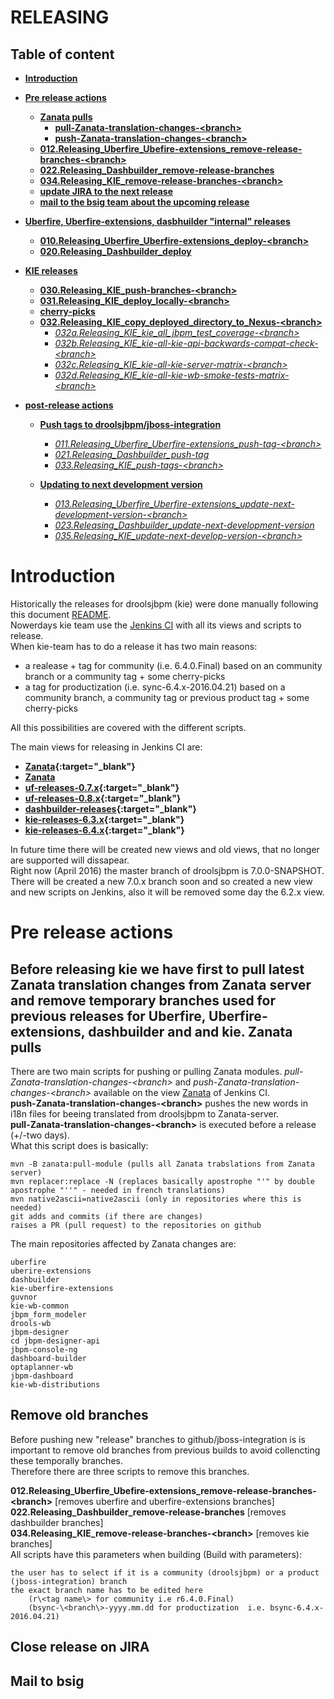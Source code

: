 RELEASING
=========
Table of content
----------------

* **[Introduction](#introduction)**
* **[Pre release actions](#pre-release-actions)**
    * **[Zanata pulls](#zanata-pulls)**
        * **[pull-Zanata-translation-changes-\<branch\>](#zanata-pulls)**
        * **[push-Zanata-translation-changes-\<branch\>](#zanata-pulls)**
    * **[012.Releasing_Uberfire_Ubefire-extensions_remove-release-branches-\<branch\>](#remove-old-branches)**
    * **[022.Releasing_Dashbuilder_remove-release-branches](#remove-old-branches)**
    * **[034.Releasing_KIE_remove-release-branches-\<branch\>](#remove-old-branches)**
    * **[update JIRA to the next release](#close-release-on-jira)**
    * **[mail to the bsig team about the upcoming release](#mail_to_bsig)**
    
* **[Uberfire, Uberfire-extensions, dasbhuilder "internal" releases](#uf_dash_releases)**
    * **[010.Releasing_Uberfire_Uberfire-extensions_deploy-\<branch\>](#010)**
    * **[020.Releasing_Dashbuilder_deploy](#020)**
                    
* **[KIE releases](#kie_releases)**
    * **[030.Releasing_KIE_push-branches-\<branch\>](#030)**
    * **[031.Releasing_KIE_deploy_locally-\<branch\>](#031)**
    * **[cherry-picks](#cherry-picking)**
    * **[032.Releasing_KIE_copy_deployed_directory_to_Nexus-\<branch\>](#032)**
        * *[032a.Releasing_KIE_kie_all_jbpm_test_coverage-\<branch\>](#032a)*
        * *[032b.Releasing_KIE_kie-all-kie-api-backwards-compat-check-\<branch\>](#032b)*
        * *[032c.Releasing_KIE_kie-all-kie-server-matrix-\<branch\>](#032c)*
        * *[032d.Releasing_KIE_kie-all-kie-wb-smoke-tests-matrix-\<branch\>](#032d)*
        
* **[post-release actions](#post-release)**
    * **[Push tags to droolsjbpm/jboss-integration](#push_tags)**
        * *[011.Releasing_Uberfire_Uberfire-extensions_push-tag-\<branch\>](#011)*
        * *[021.Releasing_Dashbuilder_push-tag](#021)*
        * *[033.Releasing_KIE_push-tags-\<branch\>](#033)*
    
    * **[Updating to next development version](#next_development_version)**
        * *[013.Releasing_Uberfire_Uberfire-extensions_update-next-development-version-\<branch\>](#013)*
        * *[023.Releasing_Dashbuilder_update-next-development-version](#023)*
        * *[035.Releasing_KIE_update-next-develop-version-\<branch\>](#035)*

        
        
Introduction
============
Historically the releases for droolsjbpm (kie) were done manually following this document [README](https://github.com/droolsjbpm/droolsjbpm-build-bootstrap/blob/master/RELEASE-README.md).<br>
Nowerdays kie team use the [Jenkins CI](https://kie-jenkins.rhev-ci-vms.eng.rdu2.redhat.com/) with all its views and scripts to release.<br>
When kie-team has to do a release it has two main reasons:

* a realease + tag for community (i.e. 6.4.0.Final) based on an community branch or a community tag + some cherry-picks
* a tag for productization (i.e. sync-6.4.x-2016.04.21) based on a community branch, a community tag or previous product tag + some cherry-picks

All this possibilities are covered with the different scripts.

The main views for releasing in Jenkins CI are:

* **[Zanata](https://kie-jenkins.rhev-ci-vms.eng.rdu2.redhat.com/view/Zanata){:target="_blank"}**
* **<a href="https://kie-jenkins.rhev-ci-vms.eng.rdu2.redhat.com/view/Zanata" target="_blank">Zanata</a>**
* **[uf-releases-0.7.x](https://kie-jenkins.rhev-ci-vms.eng.rdu2.redhat.com/view/uf-releases-0.7.x){:target="_blank"}**
* **[uf-releases-0.8.x](https://kie-jenkins.rhev-ci-vms.eng.rdu2.redhat.com/view/uf-releases-0.8.x){:target="_blank"}**
* **[dashbuilder-releases](https://kie-jenkins.rhev-ci-vms.eng.rdu2.redhat.com/view/dashbuilder-releases/){:target="_blank"}**
* **[kie-releases-6.3.x](https://kie-jenkins.rhev-ci-vms.eng.rdu2.redhat.com/view/kie-releases-6.3.x/){:target="_blank"}**
* **[kie-releases-6.4.x](https://kie-jenkins.rhev-ci-vms.eng.rdu2.redhat.com/view/kie-releases-6.4.x/){:target="_blank"}**

In future time there will be created new views and old views, that no longer are supported will dissapear.<br>
Right now (April 2016) the master branch of droolsjbpm is 7.0.0-SNAPSHOT. There will be created a new 7.0.x branch soon and so created a new view and new scripts on Jenkins, also 
it will be removed some day the 6.2.x view.


Pre release actions
===================
Before releasing kie we have first to pull latest Zanata translation changes from Zanata server and remove temporary branches used for previous releases for Uberfire, Uberfire-extensions, dashbuilder and
and kie.
Zanata pulls
------------
There are two main scripts for pushing or pulling Zanata modules. *pull-Zanata-translation-changes-\<branch\>* and *push-Zanata-translation-changes-\<branch\>* available on the view 
[Zanata](https://kie-jenkins.rhev-ci-vms.eng.rdu2.redhat.com/view/Zanata/) of Jenkins CI.<br>
**push-Zanata-translation-changes-\<branch\>** pushes the new words in i18n files for beeing translated from droolsjbpm to Zanata-server.<br>
**pull-Zanata-translation-changes-\<branch\>** is executed before a release (+/-two days).<br>
What this script does is basically:

    mvn -B zanata:pull-module (pulls all Zanata trabslations from Zanata server)
    mvn replacer:replace -N (replaces basically apostrophe "'" by double apostrophe "''" - needed in french translations)
    mvn native2ascii=native2ascii (only in repositories where this is needed)
    git adds and commits (if there are changes)
    raises a PR (pull request) to the repositories on github

The main repositories affected by Zanata changes are:

    uberfire
    uberire-extensions
    dashbuilder
    kie-uberfire-extensions
    guvnor
    kie-wb-common
    jbpm_form_modeler
    drools-wb
    jbpm-designer
    cd jbpm-designer-api
    jbpm-console-ng
    dashboard-builder
    optaplanner-wb
    jbpm-dashboard
    kie-wb-distributions
    
Remove old branches
-------------------
Before pushing new "release" branches to github/jboss-integration is is important to remove old branches from previous builds to avoid collencting these temporally branches.<br>
Therefore there are three scripts to remove this branches.<br>

**012.Releasing_Uberfire_Ubefire-extensions_remove-release-branches-\<branch\>** \[removes uberfire and uberfire-extensions branches\]<br>
**022.Releasing_Dashbuilder_remove-release-branches** \[removes dashbuilder branches\]<br>
**034.Releasing_KIE_remove-release-branches-\<branch\>** \[removes kie branches\]<br>
All scripts have this parameters when building (Build with parameters):

    the user has to select if it is a community (droolsjbpm) or a product (jboss-integration) branch
    the exact branch name has to be edited here 
        (r\<tag name\> for community i.e r6.4.0.Final)
        (bsync-\<branch\>-yyyy.mm.dd for productization  i.e. bsync-6.4.x-2016.04.21)

Close release on JIRA
---------------------

Mail to bsig
------------
   

    


 


